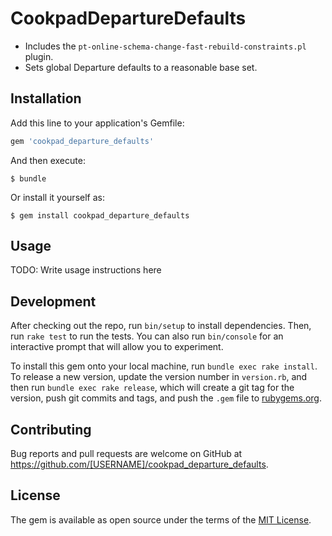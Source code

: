 # CookpadDepartureDefaults

- Includes the `pt-online-schema-change-fast-rebuild-constraints.pl` plugin.
- Sets global Departure defaults to a reasonable base set.

## Installation

Add this line to your application's Gemfile:

```ruby
gem 'cookpad_departure_defaults'
```

And then execute:

    $ bundle

Or install it yourself as:

    $ gem install cookpad_departure_defaults

## Usage

TODO: Write usage instructions here

## Development

After checking out the repo, run `bin/setup` to install dependencies. Then, run `rake test` to run the tests. You can also run `bin/console` for an interactive prompt that will allow you to experiment.

To install this gem onto your local machine, run `bundle exec rake install`. To release a new version, update the version number in `version.rb`, and then run `bundle exec rake release`, which will create a git tag for the version, push git commits and tags, and push the `.gem` file to [rubygems.org](https://rubygems.org).

## Contributing

Bug reports and pull requests are welcome on GitHub at https://github.com/[USERNAME]/cookpad_departure_defaults.

## License

The gem is available as open source under the terms of the [MIT License](https://opensource.org/licenses/MIT).
